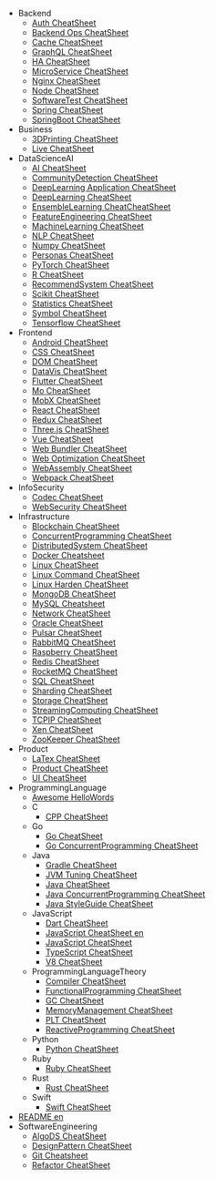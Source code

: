   - Backend
    - [Auth CheatSheet](/Backend/Auth-CheatSheet.md)
    - [Backend Ops CheatSheet](/Backend/Backend-Ops-CheatSheet.md)
    - [Cache CheatSheet](/Backend/Cache-CheatSheet.md)
    - [GraphQL CheatSheet](/Backend/GraphQL-CheatSheet.md)
    - [HA CheatSheet](/Backend/HA-CheatSheet.md)
    - [MicroService CheatSheet](/Backend/MicroService-CheatSheet.md)
    - [Nginx CheatSheet](/Backend/Nginx-CheatSheet.md)
    - [Node CheatSheet](/Backend/Node-CheatSheet.md)
    - [SoftwareTest CheatSheet](/Backend/SoftwareTest-CheatSheet.md)
    - [Spring CheatSheet](/Backend/Spring-CheatSheet.md)
    - [SpringBoot CheatSheet](/Backend/SpringBoot-CheatSheet.md)
  - Business
    - [3DPrinting CheatSheet](/Business/3DPrinting-CheatSheet.md)
    - [Live CheatSheet](/Business/Live-CheatSheet.md)
  - DataScienceAI
    - [AI CheatSheet](/DataScienceAI/AI-CheatSheet.md)
    - [CommunityDetection CheatSheet](/DataScienceAI/CommunityDetection-CheatSheet.md)
    - [DeepLearning Application CheatSheet](/DataScienceAI/DeepLearning-Application-CheatSheet.md)
    - [DeepLearning CheatSheet](/DataScienceAI/DeepLearning-CheatSheet.md)
    - [EnsembleLearning CheatCheatSheet](/DataScienceAI/EnsembleLearning-CheatCheatSheet.md)
    - [FeatureEngineering CheatSheet](/DataScienceAI/FeatureEngineering-CheatSheet.md)
    - [MachineLearning CheatSheet](/DataScienceAI/MachineLearning-CheatSheet.md)
    - [NLP CheatSheet](/DataScienceAI/NLP-CheatSheet.md)
    - [Numpy CheatSheet](/DataScienceAI/Numpy-CheatSheet.md)
    - [Personas CheatSheet](/DataScienceAI/Personas-CheatSheet.md)
    - [PyTorch CheatSheet](/DataScienceAI/PyTorch-CheatSheet.md)
    - [R CheatSheet](/DataScienceAI/R-CheatSheet.md)
    - [RecommendSystem CheatSheet](/DataScienceAI/RecommendSystem-CheatSheet.md)
    - [Scikit CheatSheet](/DataScienceAI/Scikit-CheatSheet.md)
    - [Statistics CheatSheet](/DataScienceAI/Statistics-CheatSheet.md)
    - [Symbol CheatSheet](/DataScienceAI/Symbol-CheatSheet.md)
    - [Tensorflow CheatSheet](/DataScienceAI/Tensorflow-CheatSheet.md)
  - Frontend
    - [Android CheatSheet](/Frontend/Android-CheatSheet.md)
    - [CSS CheatSheet](/Frontend/CSS-CheatSheet.md)
    - [DOM CheatSheet](/Frontend/DOM-CheatSheet.md)
    - [DataVis CheatSheet](/Frontend/DataVis-CheatSheet.md)
    - [Flutter CheatSheet](/Frontend/Flutter-CheatSheet.md)
    - [Mo CheatSheet](/Frontend/Mo-CheatSheet.md)
    - [MobX CheatSheet](/Frontend/MobX-CheatSheet.md)
    - [React CheatSheet](/Frontend/React-CheatSheet.md)
    - [Redux CheatSheet](/Frontend/Redux-CheatSheet.md)
    - [Three.js CheatSheet](/Frontend/Three.js-CheatSheet.md)
    - [Vue CheatSheet](/Frontend/Vue-CheatSheet.md)
    - [Web Bundler CheatSheet](/Frontend/Web-Bundler-CheatSheet.md)
    - [Web Optimization CheatSheet](/Frontend/Web-Optimization-CheatSheet.md)
    - [WebAssembly CheatSheet](/Frontend/WebAssembly-CheatSheet.md)
    - [Webpack CheatSheet](/Frontend/Webpack-CheatSheet.md)
  - InfoSecurity
    - [Codec CheatSheet](/InfoSecurity/Codec-CheatSheet.md)
    - [WebSecurity CheatSheet](/InfoSecurity/WebSecurity-CheatSheet.md)
  - Infrastructure
    - [Blockchain CheatSheet](/Infrastructure/Blockchain-CheatSheet.md)
    - [ConcurrentProgramming CheatSheet](/Infrastructure/ConcurrentProgramming-CheatSheet.md)
    - [DistributedSystem CheatSheet](/Infrastructure/DistributedSystem-CheatSheet.md)
    - [Docker Cheatsheet](/Infrastructure/Docker-Cheatsheet.md)
    - [Linux CheatSheet](/Infrastructure/Linux-CheatSheet.md)
    - [Linux Command CheatSheet](/Infrastructure/Linux-Command-CheatSheet.md)
    - [Linux Harden CheatSheet](/Infrastructure/Linux-Harden-CheatSheet.md)
    - [MongoDB CheatSheet](/Infrastructure/MongoDB-CheatSheet.md)
    - [MySQL Cheatsheet](/Infrastructure/MySQL-Cheatsheet.md)
    - [Network CheatSheet](/Infrastructure/Network-CheatSheet.md)
    - [Oracle CheatSheet](/Infrastructure/Oracle-CheatSheet.md)
    - [Pulsar CheatSheet](/Infrastructure/Pulsar-CheatSheet.md)
    - [RabbitMQ CheatSheet](/Infrastructure/RabbitMQ-CheatSheet.md)
    - [Raspberry CheatSheet](/Infrastructure/Raspberry-CheatSheet.md)
    - [Redis CheatSheet](/Infrastructure/Redis-CheatSheet.md)
    - [RocketMQ CheatSheet](/Infrastructure/RocketMQ-CheatSheet.md)
    - [SQL CheatSheet](/Infrastructure/SQL-CheatSheet.md)
    - [Sharding CheatSheet](/Infrastructure/Sharding-CheatSheet.md)
    - [Storage CheatSheet](/Infrastructure/Storage-CheatSheet.md)
    - [StreamingComputing CheatSheet](/Infrastructure/StreamingComputing-CheatSheet.md)
    - [TCPIP CheatSheet](/Infrastructure/TCPIP-CheatSheet.md)
    - [Xen CheatSheet](/Infrastructure/Xen-CheatSheet.md)
    - [ZooKeeper CheatSheet](/Infrastructure/ZooKeeper-CheatSheet.md)
  - Product
    - [LaTex CheatSheet](/Product/LaTex-CheatSheet.md)
    - [Product CheatSheet](/Product/Product-CheatSheet.md)
    - [UI CheatSheet](/Product/UI-CheatSheet.md)
  - ProgrammingLanguage
    - [Awesome HelloWords](/ProgrammingLanguage/Awesome-HelloWords.md)
    - C
      - [CPP CheatSheet](/ProgrammingLanguage/C/CPP-CheatSheet.md)
    - Go
      - [Go CheatSheet](/ProgrammingLanguage/Go/Go-CheatSheet.md)
      - [Go ConcurrentProgramming CheatSheet](/ProgrammingLanguage/Go/Go-ConcurrentProgramming-CheatSheet.md)
    - Java
      - [Gradle CheatSheet](/ProgrammingLanguage/Java/Gradle-CheatSheet.md)
      - [JVM Tuning CheatSheet](/ProgrammingLanguage/Java/JVM-Tuning-CheatSheet.md)
      - [Java CheatSheet](/ProgrammingLanguage/Java/Java-CheatSheet.md)
      - [Java ConcurrentProgramming CheatSheet](/ProgrammingLanguage/Java/Java-ConcurrentProgramming-CheatSheet.md)
      - [Java StyleGuide CheatSheet](/ProgrammingLanguage/Java/Java-StyleGuide-CheatSheet.md)
    - JavaScript
      - [Dart CheatSheet](/ProgrammingLanguage/JavaScript/Dart-CheatSheet.md)
      - [JavaScript CheatSheet en](/ProgrammingLanguage/JavaScript/JavaScript-CheatSheet-en.md)
      - [JavaScript CheatSheet](/ProgrammingLanguage/JavaScript/JavaScript-CheatSheet.md)
      - [TypeScript CheatSheet](/ProgrammingLanguage/JavaScript/TypeScript-CheatSheet.md)
      - [V8 CheatSheet](/ProgrammingLanguage/JavaScript/V8-CheatSheet.md)
    - ProgrammingLanguageTheory
      - [Compiler CheatSheet](/ProgrammingLanguage/ProgrammingLanguageTheory/Compiler-CheatSheet.md)
      - [FunctionalProgramming CheatSheet](/ProgrammingLanguage/ProgrammingLanguageTheory/FunctionalProgramming-CheatSheet.md)
      - [GC CheatSheet](/ProgrammingLanguage/ProgrammingLanguageTheory/GC-CheatSheet.md)
      - [MemoryManagement CheatSheet](/ProgrammingLanguage/ProgrammingLanguageTheory/MemoryManagement-CheatSheet.md)
      - [PLT CheatSheet](/ProgrammingLanguage/ProgrammingLanguageTheory/PLT-CheatSheet.md)
      - [ReactiveProgramming CheatSheet](/ProgrammingLanguage/ProgrammingLanguageTheory/ReactiveProgramming-CheatSheet.md)
    - Python
      - [Python CheatSheet](/ProgrammingLanguage/Python/Python-CheatSheet.md)
    - Ruby
      - [Ruby CheatSheet](/ProgrammingLanguage/Ruby/Ruby-CheatSheet.md)
    - Rust
      - [Rust CheatSheet](/ProgrammingLanguage/Rust/Rust-CheatSheet.md)
    - Swift
      - [Swift CheatSheet](/ProgrammingLanguage/Swift/Swift-CheatSheet.md)
  - [README en](/README-en.md)
  - SoftwareEngineering
    - [AlgoDS CheatSheet](/SoftwareEngineering/AlgoDS-CheatSheet.md)
    - [DesignPattern CheatSheet](/SoftwareEngineering/DesignPattern-CheatSheet.md)
    - [Git Cheatsheet](/SoftwareEngineering/Git-Cheatsheet.md)
    - [Refactor CheatSheet](/SoftwareEngineering/Refactor-CheatSheet.md)
